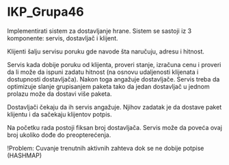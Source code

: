 # IKP_Grupa46

Implementirati sistem za dostavljanje hrane. Sistem se sastoji iz 3 komponente: servis, dostavljač i
klijent.

Klijenti šalju servisu poruku gde navode šta naručuju, adresu i hitnost.

Servis kada dobije poruku od klijenta, proveri stanje, izračuna cenu i proveri da li može da ispuni zadatu
hitnost (na osnovu udaljenosti klijenata i dostupnosti dostavljača). Nakon toga angažuje dostavljače.
Servis treba da optimizuje slanje grupisanjem paketa tako da jedan dostavljač u jednom prolazu može da
dostavi više paketa.

Dostavljači čekaju da ih servis angažuje. Njihov zadatak je da dostave paket klijentu i da sačekaju
klijentov potpis.

Na početku rada postoji fiksan broj dostavljača. Servis može da poveća ovaj broj ukoliko dođe do
preopterećenja.

!Problem: Cuvanje trenutnih aktivnih zahteva dok se ne dobije potpise (HASHMAP)
